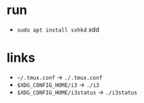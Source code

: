 # run
* `sudo apt install sxhkd` xdd

# links
* `~/.tmux.conf` -> `./.tmux.conf`
* `$XDG_CONFIG_HOME/i3` -> `./i3`
* `$XDG_CONFIG_HOME/i3status` -> `./i3status`

